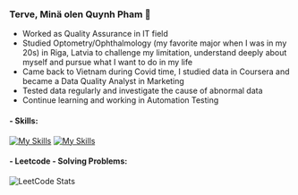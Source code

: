 
### Terve, Minä olen Quynh Pham 👋 

- Worked as Quality Assurance in IT field
- Studied Optometry/Ophthalmology (my favorite major when I was in my 20s) in Riga, Latvia to challenge my limitation, understand deeply about myself and pursue what I want to do in my life
- Came back to Vietnam during Covid time, I studied data in Coursera and became a Data Quality Analyst in Marketing 
- Tested data regularly and investigate the cause of abnormal data
- Continue learning and working in Automation Testing

#### - Skills: 

[![My Skills](https://skills.thijs.gg/icons?i=java,python&theme=light)](https://skills.thijs.gg) 
[![My Skills](https://skills.thijs.gg/icons?i=mysql,postgres&theme=light)](https://skills.thijs.gg)

#### - Leetcode - Solving Problems:

![LeetCode Stats](https://leetcode.card.workers.dev/ttquynh-pham?theme=dark&font=source_code_pro&extension=null)

